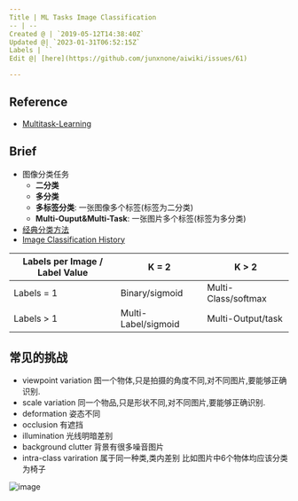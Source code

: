 ```yaml
---
Title | ML Tasks Image Classification
-- | --
Created @ | `2019-05-12T14:38:40Z`
Updated @| `2023-01-31T06:52:15Z`
Labels | ``
Edit @| [here](https://github.com/junxnone/aiwiki/issues/61)

---
```

##  Reference

- [Multitask-Learning](https://github.com/mbs0221/Multitask-Learning)

## Brief

- 图像分类任务
  - **二分类**
  - **多分类**
  - **多标签分类**: 一张图像多个标签(标签为二分类)
  - **Multi-Ouput&Multi-Task**: 一张图片多个标签(标签为多分类)
- [经典分类方法](#经典分类方法)
- [Image Classification History](/Image_Classification_History)

Labels per Image / Label Value | K = 2 | K > 2
-- | -- | --
Labels = 1 | Binary/sigmoid | Multi-Class/softmax
Labels > 1 | Multi-Label/sigmoid | Multi-Output/task




## 常见的挑战

- viewpoint variation 图一个物体,只是拍摄的角度不同,对不同图片,要能够正确识别.
- scale variation 同一个物品,只是形状不同,对不同图片,要能够正确识别.
- deformation 姿态不同
- occlusion 有遮挡
- illumination 光线明暗差别
- background clutter 背景有很多噪音图片
- intra-class variration 属于同一种类,类内差别 比如图片中6个物体均应该分类为椅子

![image](https://user-images.githubusercontent.com/2216970/57583786-a29d9280-7506-11e9-9369-16a55f68e678.png)

